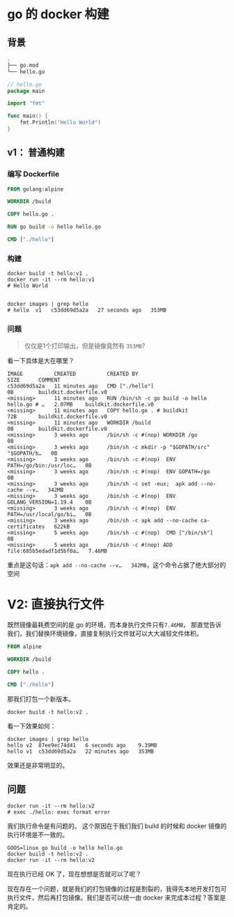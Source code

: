 # go 的 docker 构建

## 背景

```bash
.
├── go.mod
└── hello.go
```

```go
// hello.go
package main

import "fmt"

func main() {
	fmt.Println("Hello World")
}

```

## v1： 普通构建

### 编写 Dockerfile

```dockerfile
FROM golang:alpine

WORKDIR /build

COPY hello.go .

RUN go build -o hello hello.go

CMD ["./hello"]
```
### 构建
```shell
docker build -t hello:v1 .
docker run -it --rm hello:v1
# Hello World


docker images | grep hello
# hello  v1   c53dd69d5a2a   27 seconds ago   353MB
```

### 问题

>仅仅是1个打印输出，但是镜像竟然有 `353MB`?

看一下具体是大在哪里？

```shell
IMAGE          CREATED          CREATED BY                                      SIZE      COMMENT
c53dd69d5a2a   11 minutes ago   CMD ["./hello"]                                 0B        buildkit.dockerfile.v0
<missing>      11 minutes ago   RUN /bin/sh -c go build -o hello hello.go # …   2.07MB    buildkit.dockerfile.v0
<missing>      11 minutes ago   COPY hello.go . # buildkit                      72B       buildkit.dockerfile.v0
<missing>      11 minutes ago   WORKDIR /build                                  0B        buildkit.dockerfile.v0
<missing>      3 weeks ago      /bin/sh -c #(nop) WORKDIR /go                   0B        
<missing>      3 weeks ago      /bin/sh -c mkdir -p "$GOPATH/src" "$GOPATH/b…   0B        
<missing>      3 weeks ago      /bin/sh -c #(nop)  ENV PATH=/go/bin:/usr/loc…   0B        
<missing>      3 weeks ago      /bin/sh -c #(nop)  ENV GOPATH=/go               0B        
<missing>      3 weeks ago      /bin/sh -c set -eux;  apk add --no-cache --v…   342MB     
<missing>      3 weeks ago      /bin/sh -c #(nop)  ENV GOLANG_VERSION=1.19.4    0B        
<missing>      3 weeks ago      /bin/sh -c #(nop)  ENV PATH=/usr/local/go/bi…   0B        
<missing>      3 weeks ago      /bin/sh -c apk add --no-cache ca-certificates   622kB     
<missing>      5 weeks ago      /bin/sh -c #(nop)  CMD ["/bin/sh"]              0B        
<missing>      5 weeks ago      /bin/sh -c #(nop) ADD file:685b5edadf1d5bf0a…   7.46MB  
```
重点是这句话：`apk add --no-cache --v…   342MB`，这个命令占据了绝大部分的空间

# V2:  直接执行文件
既然镜像最耗费空间的是 go 的环境，而本身执行文件只有`7.46MB`， 那直觉告诉我们，我们替换环境镜像，直接复制执行文件就可以大大减轻文件体积。

```dockerfile
FROM alpine

WORKDIR /build

COPY hello .

CMD ["./hello"]
```
那我们打包一个新版本。
```shell
docker build -t hello:v2 .
```
看一下效果如何：
```shell
docker images | grep hello
hello v2  87ee9ec74d41   6 seconds ago    9.39MB
hello v1  c53dd69d5a2a   22 minutes ago   353MB
```
效果还是非常明显的。

## 问题
```shell
docker run -it --rm hello:v2
# exec ./hello: exec format error
```
我们执行命令是有问题的。
这个原因在于我们我们 build 的时候和 docker 镜像的执行环境是不一致的。

```shell
GOOS=linux go build -o hello hello.go
docker build -t hello:v2 .
docker run -it --rm hello:v2
```
现在执行已经 OK 了，现在想想是否就可以了呢？

现在存在一个问题，就是我们的打包镜像的过程是割裂的，我得先本地开发打包可执行文件，然后再打包镜像。我们是否可以统一由 docker 来完成本过程？答案是肯定的。

